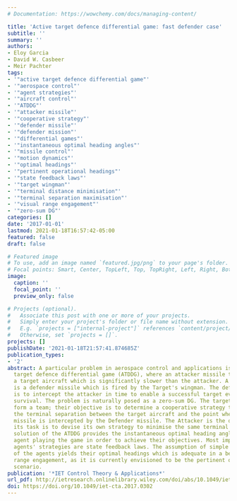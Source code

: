 ```yaml
---
# Documentation: https://wowchemy.com/docs/managing-content/

title: 'Active target defence differential game: fast defender case'
subtitle: ''
summary: ''
authors:
- Eloy Garcia
- David W. Casbeer
- Meir Pachter
tags:
- '"active target defence differential game"'
- '"aerospace control"'
- '"agent strategies"'
- '"aircraft control"'
- '"ATDDG"'
- '"attacker missile"'
- '"cooperative strategy"'
- '"defender missile"'
- '"defender mission"'
- '"differential games"'
- '"instantaneous optimal heading angles"'
- '"missile control"'
- '"motion dynamics"'
- '"optimal headings"'
- '"pertinent operational headings"'
- '"state feedback laws"'
- '"target wingman"'
- '"terminal distance minimisation"'
- '"terminal separation maximisation"'
- '"visual range engagement"'
- '"zero-sum DG"'
categories: []
date: '2017-01-01'
lastmod: 2021-01-18T16:57:42-05:00
featured: false
draft: false

# Featured image
# To use, add an image named `featured.jpg/png` to your page's folder.
# Focal points: Smart, Center, TopLeft, Top, TopRight, Left, Right, BottomLeft, Bottom, BottomRight.
image:
  caption: ''
  focal_point: ''
  preview_only: false

# Projects (optional).
#   Associate this post with one or more of your projects.
#   Simply enter your project's folder or file name without extension.
#   E.g. `projects = ["internal-project"]` references `content/project/deep-learning/index.md`.
#   Otherwise, set `projects = []`.
projects: []
publishDate: '2021-01-18T21:57:41.874685Z'
publication_types:
- '2'
abstract: A particular problem in aerospace control and applications is the active
  target defence differential game (ATDDG), where an attacker missile tries to capture
  a target aircraft which is significantly slower than the attacker. A third agent
  is a defender missile which is fired by the Target's wingman. The defender's mission
  is to intercept the attacker in time to enable a successful target evasion and its
  survival. The problem is naturally posed as a zero-sum DG. The target and the defender
  form a team; their objective is to determine a cooperative strategy to maximise
  the terminal separation between the target aircraft and the point where the Attacker
  missile is intercepted by the Defender missile. The Attacker is the opposition and
  its task is to devise its own strategy to minimise the same terminal distance. The
  solution of the ATDDG provides the instantaneous optimal heading angles for each
  agent playing the game in order to achieve their objectives. Most importantly, the
  agents' strategies are state feedback laws. The assumption of simple motion dynamics
  of the agents yields their optimal headings which is adequate in a beyond visual
  range engagement, as it is currently envisioned to be the pertinent operational
  scenario.
publication: '*IET Control Theory & Applications*'
url_pdf: http://ietresearch.onlinelibrary.wiley.com/doi/abs/10.1049/iet-cta.2017.0302
doi: https://doi.org/10.1049/iet-cta.2017.0302
---
```

